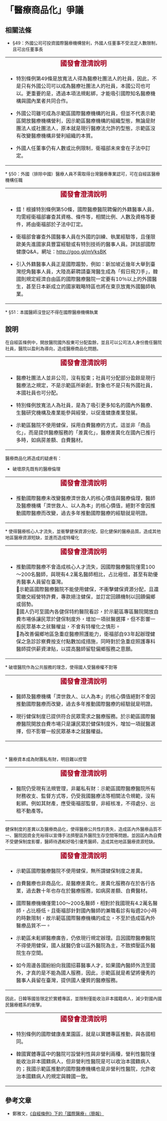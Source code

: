 # 「醫療商品化」爭議

## 相關法條

* §49：外國公司可投資國際醫療機構營利，外國人任董事不受法定人數限制，且可出任董事長
<table border="0">
<tbody>
<tr>
<td style="text-align: center;"><strong><span style="font-size: 16pt; font-family: 微軟正黑體, sans-serif; font-style: normal; font-variant: normal; line-height: normal; color: #a50021;" lang="ZH-TW">國發會澄清說明</span></strong></td>
</tr>
<tr>
<td>
<ul>
<li>
<p>特別條例第49條是放寬法人得為醫療社團法人的社員，因此，不是只有外國公司可以成為醫療社團法人的社員，本國公司也可以。更重要的是，透過本項法規鬆綁，才能吸引國際知名醫療機構與國內業者共同合作。</p>
</li>
<li>
<p>外國公司雖可成為示範區國際醫療機構的社員，但並不代表示範區開放醫療機構營利，因示範區醫療機構的組織型態，無論是財團法人或社團法人，原本就是現行醫療法允許的型態，示範區沒有改變醫療機構非營利組織的本質。</p>
</li>
<li>
<p>外國人任董事仍有人數或比例限制，衛福部未來會在子法中訂定。</p>
</li>
</ul>
</td>
</tr>
</tbody>
</table>
* §50：外國（排除中國）醫療人員不需取得台灣醫療專業認可，可在自經區醫療機構任職
<table border="0">
<tbody>
<tr>
<td style="text-align: center;"><strong style="text-align: center;"><span style="font-size: 16pt; font-family: 微軟正黑體, sans-serif; color: #a50021;" lang="ZH-TW">國發會澄清說明</span></strong></td>
</tr>
<tr>
<td>
<ul>
<li>
<p>錯！根據特別條例第50條，國際醫療醫院聘僱的外籍醫事人員，均需經衛福部審查其資格、條件等，相關比例、人數及資格等要件，將由衛福部於子法中訂定。</p>
</li>
<li>
<p>衛福部會審查外國醫事人員在外國的訓練、執業經驗等，且僅限歐美先進國家具豐富經驗或有特別技術的醫事人員。詳該部國際健康Q&amp;A，網址：<a href="http://goo.gl/mVksBK">http://goo.gl/mVksBK</a></p>
</li>
<li>
<p>引入外籍醫事人員正是國際趨勢，例如：新加坡近幾年大舉到臺灣挖角醫事人員，大陸高薪聘請臺灣醫生成為「假日飛刀手」，韓國則規定經濟自由區的國際醫療醫院一定要有10％以上的外國醫生，甚至日本新成立的國家戰略特區也將在東京放寬外國醫師執業。</p>
</li>
</ul>
</td>
</tr>
</tbody>
</table>
* §51：本國醫師沒登記不得在國際醫療機構執業

## 說明

在自經區條例中，開放醫院國外股東可分配盈餘，並且可以公司法人身份擔任醫院社員，醫院以盈利為導向，造成醫療商品化問題。
<table border="0">
<tbody>
<tr>
<td style="text-align: center;"><strong><span style="font-size: 16pt; font-family: 微軟正黑體, sans-serif; color: #a50021;" lang="ZH-TW">國發會澄清說明</span></strong></td>
</tr>
<tr>
<td>
<ul>
<li>
<p>醫療社團法人並非公司，沒有股東；社員可分配部分盈餘是現行醫療法之規定，不是示範區所新創，對象也不是只有外國社員，本國社員也可分配。</p>
</li>
<li>
<p>特別條例放寬法人為社員，是為了吸引更多知名的國內外醫療、生醫研究機構及產業能參與經營，以促進健康產業發展。</p>
</li>
<li>
<p>示範區醫院不使用健保，採用自費醫療的方式，這並非「商品化」，而是提供醫療服務的「差異化」，醫療差異化在國內已推行多時，如病房差額、自費醫材。</p>
</li>
</ul>
</td>
</tr>
</tbody>
</table>
醫療商品化將造成的疑慮有：

* 破壞原先既有的醫療倫理
<table border="0">
<tbody>
<tr>
<td style="text-align: center;"><strong><span style="font-size: 16pt; font-family: 微軟正黑體, sans-serif; color: #a50021;" lang="ZH-TW">國發會澄清說明</span></strong></td>
</tr>
<tr>
<td>
<ul>
<li>
<p>推動國際醫療未改變醫療濟世救人的核心價值與醫療倫理，醫師及醫療機構「濟世救人、以人為本」的核心價值，絕對不會因推動國際醫療而改變，過去多年推動國際醫療的經驗就是明證。</p>
</li>
</ul>
</td>
</tr>
</tbody>
</table>
* 使得醫療核心人才流失，並衝擊健保資源分配，惡化健保的醫療品質。造成其他地區醫療資源短缺，並進而造成特權化
<table border="0">
<tbody>
<tr>
<td style="text-align: center;"><strong><span style="font-size: 16pt; font-family: 微軟正黑體, sans-serif; color: #a50021;" lang="ZH-TW">國發會澄清說明</span></strong></td>
</tr>
<tr>
<td>
<ul>
<li>
<p>推動國際醫療不會造成核心人才流失，因國際醫療醫院僅需100～200名醫師，與現有4.2萬名醫師相比，占比極低，甚至有助優秀醫事人員留在臺灣。<br />示範區國際醫療醫院不能使用健保，不衝擊健保資源分配，且還需繳交經營特許費，專款挹注健保，並訂定回饋機制以回饋偏鄉或弱勢。<br />國人仍可至國內各健保特約醫院看診，於示範區專區醫院開放自費市場係讓民眾於健保制度外，增加一項就醫選擇，但不影響一般民眾基本之就醫權益，不會有特權化之情形。<br />為改善偏鄉地區急重症醫療照護能力，衛福部自93年起辦理健保之急診診察費按支付點數加成措施，同時對於急重症照護專科醫師提供薪資津貼，以提高醫師留駐偏鄉服務之意願。</p>
</li>
</ul>
</td>
</tr>
</tbody>
</table>
* 破壞醫院作為公共服務的理念，使得國人受醫療權不對等
<table border="0">
<tbody>
<tr>
<td style="text-align: center;"><strong><span style="font-size: 16pt; font-family: 微軟正黑體, sans-serif; color: #a50021;" lang="ZH-TW">國發會澄清說明</span></strong></td>
</tr>
<tr>
<td>
<ul>
<li>
<p>醫師及醫療機構「濟世救人、以人為本」的核心價值絕對不會因推動國際醫療而改變，過去多年推動國際醫療的經驗就是明證。</p>
</li>
<li>
<p>現行健保制度已提供符合民眾需求之醫療服務。於示範區國際醫療醫院開放自費市場只是讓民眾於健保制度外，增加一項就醫選擇，但不影響一般民眾基本之就醫權益。</p>
</li>
</ul>
</td>
</tr>
</tbody>
</table>
<p>&nbsp;</p>
* 醫療資本成為財團私有財，明目難以控管
<table border="0">
<tbody>
<tr>
<td style="text-align: center;"><strong><span style="font-size: 16pt; font-family: 微軟正黑體, sans-serif; color: #a50021;" lang="ZH-TW">國發會澄清說明</span></strong></td>
</tr>
<tr>
<td>
<ul>
<li>
<p>醫院仍受現有法規管理，非屬私有財：示範區國際醫療醫院所有財務收支、監督方式等，仍受我國醫療法等相關法令規範，沒有鬆綁。例如其財產，應受衛福部監督，非經核准，不得處分、出租不動產等。</p>
</li>
</ul>
</td>
</tr>
</tbody>
</table>
健保制度的差異以及醫療商品化，使得醫療公共性的喪失，造成區內外醫療品質不一、醫院因資金充裕得以宣傳手法擠壓區外醫院生存空間等問題。並因區內為自費不受健保制度影響，醫師待遇較好吸引優秀醫師，造成其他地區醫療資源短缺。
<table border="0">
<tbody>
<tr>
<td style="text-align: center;"><strong><span style="font-size: 16pt; font-family: 微軟正黑體, sans-serif; color: #a50021;" lang="ZH-TW">國發會澄清說明</span></strong></td>
</tr>
<tr>
<td>
<ul>
<li>
<p>示範區國際醫療醫院不使用健保，無所謂健保制度之差異。</p>
</li>
<li>
<p>自費醫療也非商品化，是醫療差異化，差異化服務存在於各行各業，過去數十年也存在於醫療服務，如病房差額、自費醫材。</p>
</li>
<li>
<p>國際醫療機構僅需100～200名醫師，相對於我國現有4.2萬名醫師，占比極低。且衛福部針對國內醫師的兼職看診有每週20小時的時數限制，故示範區國際醫療機構的成立，不至於造成區內外醫療品質不一。</p>
</li>
<li>
<p>示範區未鬆綁醫療廣告，仍依現行規定辦理。且因國際醫療醫院不得使用健保，國人就醫仍會以區外醫院為主，不致擠壓區外醫院生存空間。</p>
</li>
<li>
<p>如今周邊各國紛紛向我國招募醫事人才，如果國內醫師外流至國外，才真的是不能為國人服務，因此，示範區就是希望將優秀的醫事人員留在臺灣，提供國人優質的醫療服務。</p>
</li>
</ul>
</td>
</tr>
</tbody>
</table>
因此，日韓等國皆限定於實體專區，並限制僅能收治非本國籍病人，減少對國內國民醫療體系的衝擊。
<table border="0">
<tbody>
<tr>
<td style="text-align: center;"><strong><span style="font-size: 16pt; font-family: 微軟正黑體, sans-serif; color: #a50021;" lang="ZH-TW">國發會澄清說明</span></strong></td>
</tr>
<tr>
<td>
<ul>
<li>
<p>特別條例的國際健康產業園區，就是以實體專區推動，與各國相同。</p>
</li>
<li>
<p>韓國實體專區中的醫院可設營利性與非營利兩種，營利性醫院僅能收治非本國籍病人，但非營利性醫院是可以收治本國籍病人的；我國示範區推動的國際醫療機構也是非營利性醫院，允許收治本國籍病人的規定與韓國一致。</p>
</li>
</ul>
</td>
</tr>
</tbody>
</table>

## 參考文章

* 鄭雅文，[《自經條例》下的「國際醫療」（簡報）](http://homepage.ntu.edu.tw/~ntuperc/conference-1-files/20140508_8.pdf)
